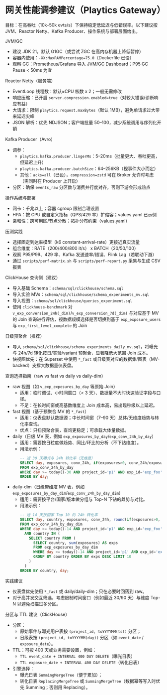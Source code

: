# 网关性能调参建议（Playtics Gateway）

目标：在高吞吐（10k–50k evts/s）下保持稳定低延迟与低错误率。以下建议按 JVM、Reactor Netty、Kafka Producer、操作系统与部署层面给出。

JVM/GC
- 建议 JDK 21，默认 G1GC（或尝试 ZGC 在高内存机器上降低暂停）
- 容器内使用：`-XX:MaxRAMPercentage=75.0`（Dockerfile 已设）
- 观察 GC：Prometheus/Grafana 导入 JVM/GC Dashboard；P95 GC Pause < 50ms 为宜

Reactor Netty（服务端）
- EventLoop 线程数：默认≈CPU 核数 x 2；一般无需修改
- 响应压缩：已开启 `server.compression.enabled=true`（对较大错误/诊断响应有益）
- 大请求：限制 `playtics.request.maxBytes`（默认 1MB），避免单请求过大带来延迟尖峰
- JSON 解析：优先 NDJSON；客户端批量 50–100，减少系统调用与序列化开销

Kafka Producer（Avro）
- 调参：
  - `playtics.kafka.producer.lingerMs`：5–20ms（批量更大、吞吐更高，但延迟上升）
  - `playtics.kafka.producer.batchSize`：64–256KB（视事件大小而定）
  - 其他：`acks=all`（已设），`compression=zstd` 可在 Broker 允许时考虑（需同时在 Producer 上开启）
- 分区：确保 `events_raw` 分区数与消费并行度对齐，否则下游会形成热点

操作系统与部署
- 网卡：千兆以上；容器 cgroup 限制合理设置
- HPA：按 CPU 或自定义指标（QPS/429 率）扩缩容；values.yaml 已示例
- 亲和性：跨可用区/节点分散；拓扑分布约束（values.yaml）

压测实践
- 选择固定到达率模型（k6 constant-arrival-rate）更接近真实流量
- 组合维度：RATE（200/400/800 it/s） x BATCH（20/50/100）
- 观察 P95/P99、429 率、Kafka 发送速率/错误、Flink Lag（若联动下游）
- 通过 `scripts/perf-matrix.sh` 与 `scripts/perf-report.py` 采集与生成 CSV 报表

ClickHouse 查询侧（建议）
- 导入基础 Schema：`schema/sql/clickhouse/schema.sql`
- 导入实验 MVs：`schema/sql/clickhouse/schema_experiments_mv.sql`
- 导入视图：`schema/sql/clickhouse/queries_experiment.sql`
- 使用 `clickhouse-benchmark` 对 `v_exp_conversion_24h(_dim)`/`v_exp_conversion_7d(_dim)` 与对应基于 MV 的 Join 查询进行评估，视数据规模选择是否切换到基于 `exp_exposure_users` 与 `exp_first_level_complete` 的 Join

日级预聚合（推荐）
- 导入 `schema/sql/clickhouse/schema_experiments_daily_mv.sql`，将曝光与 24h/7d 转化按日/实验/variant 预聚合，显著降低大范围 Join 成本。
- 快视图优先：在 Superset 中使用 `*_fast` 或日级表对应的数据集/图表（MV-backed）支撑大数据量仪表盘。

查询选择指南（raw vs fast vs daily vs daily-dim）
- raw 视图（如 `v_exp_exposures_by_day` 等原始 Join）
  - 适用：临时调试、小时间窗口（< 3 天）、数据量不大时快速验证字段与口径。
  - 不足：在长时间窗或高基数维度上 Join 成本高，易出现秒级以上延迟。
- fast 视图（基于预聚合 MV 的 `*_fast`）
  - 适用：仪表盘默认数据源；中长时间窗（7–90 天）总体/无维度趋势与转化率查询。
  - 优点：只扫预聚合表，查询更稳定；可承载大体量数据。
- daily（日级 MV 表，例如 `exp_exposures_by_day`/`exp_conv_24h_by_day`）
  - 适用：需要按日粒度做趋势、同比/环比的分析（不下钻维度）。
  - 用法示例：
    ```sql
    -- 近 30 天曝光与 24h 转化率（无维度）
    SELECT day, exposures, conv_24h, if(exposures>0, conv_24h/exposures, 0) AS cr_24h
    FROM exp_conv_24h_by_day
    WHERE day >= today()-30 AND project_id='p1' AND exp_id='exp_foo'
    ORDER BY day;
    ```
- daily-dim（日级带维度 MV 表，例如 `exp_exposures_by_day_dim`/`exp_conv_24h_by_day_dim`）
  - 适用：需要按平台/国家/版本做分组与 Top-N 下钻的趋势与对比。
  - 用法示例：
    ```sql
    -- 近 14 天按国家 Top 10 的 24h 转化率
    SELECT day, country, exposures, conv_24h, round(if(exposures>0, conv_24h/exposures, 0), 4) AS cr_24h
    FROM exp_conv_24h_by_day_dim
    WHERE day >= today()-14 AND project_id='p1' AND exp_id='exp_foo'
      AND country IN (
        SELECT country FROM (
          SELECT country, sum(exposures) AS exps
          FROM exp_exposures_by_day_dim
          WHERE day >= today()-14 AND project_id='p1' AND exp_id='exp_foo'
          GROUP BY country ORDER BY exps DESC LIMIT 10
        )
      )
    ORDER BY country, day;
    ```
实践建议
- 仪表盘优先使用 `*_fast` 或 daily/daily-dim；只在必要时回落到 raw。
- 对于高并发交互筛选，考虑限制时间窗口（例如最近 30/90 天）与维度 Top-N 以避免扫描过多分区。

分区与 TTL 建议（ClickHouse）
- 分区：
  - 原始事件与曝光用户表按 `(project_id, toYYYYMM(ts))` 分区；
  - 日级表按 `(project_id, toYYYYMM(day))` 分区（如 `event_date` / `exposure_date`）。
- TTL：可按 400 天或业务需要设置，例如：
  - `TTL event_date + INTERVAL 400 DAY DELETE`（曝光日表）
  - `TTL exposure_date + INTERVAL 400 DAY DELETE`（转化日表）
- 引擎选择：
  - 曝光日表 `SummingMergeTree`（便于累加）；
  - 转化日表 `ReplacingMergeTree` 或 `SummingMergeTree`（数据幂等写入时优先 Summing；否则用 Replacing）。

